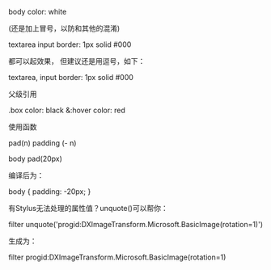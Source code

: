 body 
  color: white

(还是加上冒号，以防和其他的混淆)

textarea
input
  border: 1px solid #000

都可以起效果， 但建议还是用逗号，如下：

textarea, input
  border: 1px solid #000

父级引用

.box
  color: black
  &:hover
    color: red

使用函数

pad(n)
  padding (- n)

body
  pad(20px)

编译后为：

body {
  padding: -20px;
}

有Stylus无法处理的属性值？unquote()可以帮你：

filter 
  unquote('progid:DXImageTransform.Microsoft.BasicImage(rotation=1)')

生成为：

filter 
  progid:DXImageTransform.Microsoft.BasicImage(rotation=1)